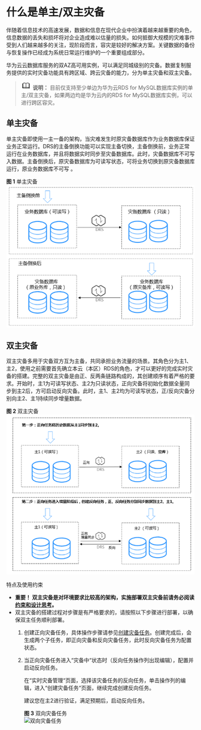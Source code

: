 # 什么是单主/双主灾备<a name="drs_04_0035"></a>

伴随着信息技术的高速发展，数据和信息在现代企业中扮演着越来越重要的角色，信息数据的丢失和损坏将对企业造成难以估量的损失。如何抵御大规模的灾难事件受到人们越来越多的关注，现阶段而言，容灾是较好的解决方案。关键数据的备份与恢复操作已经成为系统日常运行维护的一个重要组成部分。

华为云云数据库服务的双AZ高可用实例，可以满足同城级别的灾备。数据复制服务提供的实时灾备功能具有跨区域、跨云灾备的能力，分为单主灾备和双主灾备。

>![](public_sys-resources/icon-note.gif) **说明：** 
>目前仅支持至少单边为华为云RDS for MySQL数据库实例的单主/双主灾备，如果两边均是华为云内的RDS for MySQL数据库实例，可以进行跨区容灾。

## 单主灾备<a name="section51038246018"></a>

单主灾备即使用一主一备的架构，当灾难发生时原灾备数据库作为业务数据库保证业务正常运行。DRS的主备倒换功能可以实现主备切换，主备倒换前，业务正常运行在业务数据库，并且将数据实时同步至灾备数据库。此时，灾备数据库不可写入数据。主备倒换后，原灾备数据库为可读写状态，可将业务切换到原灾备数据库运行，原业务数据库不可写 。

**图 1**  单主灾备<a name="fig15914319612"></a>  
![](figures/单主灾备.png "单主灾备")

## 双主灾备<a name="section1885312321607"></a>

双主灾备多用于灾备双方互为主备，共同承担业务流量的场景。其角色分为主1、主2，使用之前需要首先确立本云（本区）RDS的角色，才可以更好的完成实时灾备的搭建。完整的双主灾备是由正、反两条链路构成的，其创建顺序有着严格的要求。开始时，主1为可读写状态、主2为只读状态，正向灾备将初始化数据全量同步到主2后，方可启动反向灾备。此时，主1、主2均为可读写状态，正/反向灾备分别向主2、主1持续同步增量数据。

**图 2**  双主灾备<a name="fig35471421485"></a>  
![](figures/双主灾备.png "双主灾备")

特点及使用约束

-   **重要！ 双主灾备是对环境要求比较高的架构，实施部署双主灾备前请务必阅读[约束和设计思考](https://support.huaweicloud.com/qs-drs/drs_02_0024.html)。**
-   双主灾备的搭建过程对步骤是有严格要求的，请按照以下步骤进行部署，以确保双主任务顺利部署。
    1.  创建正向灾备任务，具体操作步骤请参见[创建灾备任务](https://support.huaweicloud.com/qs-drs/drs_02_0027.html)。创建完成后，会生成两个子任务，即正向灾备和反向灾备任务，此时反向灾备任务为配置状态。
    2.  当正向灾备任务进入“灾备中“状态时（反向任务操作列出现编辑），配置并启动反向任务。

        在“实时灾备管理“页面，选择该灾备任务的反向任务，单击操作列的编辑，进入“创建灾备任务“页面，继续完成创建反向任务。

        建议您在主2进行验证，满足预期后，启动反向任务。

        **图 3**  双向灾备任务<a name="fig52121120696"></a>  
        ![](figures/双向灾备任务.png "双向灾备任务")




